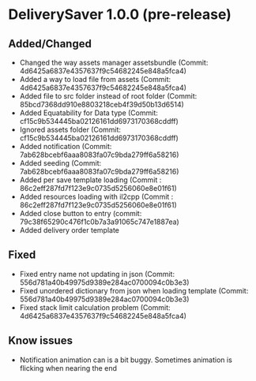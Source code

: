 ﻿# DeliverySaver 1.0.0 (pre-release)
## Added/Changed
- Changed the way assets manager assetsbundle (Commit: 4d6425a6837e4357637f9c54682245e848a5fca4)
- Added a way to load file from assets (Commit: 4d6425a6837e4357637f9c54682245e848a5fca4)
- Added file to src folder instead of root folder (Commit: 85bcd7368dd910e8803218ceb4f39d50b13d6514)
- Added Equatability for Data type (Commit: cf15c9b534445ba02126161dd6973170368cddff)
- Ignored assets folder (Commit: cf15c9b534445ba02126161dd6973170368cddff)
- Added notification (Commit: 7ab628bcebf6aaa8083fa07c9bda279ff6a58216)
- Added seeding (Commit: 7ab628bcebf6aaa8083fa07c9bda279ff6a58216)
- Added per save template loading (Commit : 86c2eff287fd7f123e9c0735d5256060e8e01f61)
- Added resources loading with il2cpp (Commit : 86c2eff287fd7f123e9c0735d5256060e8e01f61)
- Added close button to entry (commit: 79c38f65290c476f1c0b7a3a91065c747e1887ea)
- Added delivery order template
## Fixed
- Fixed entry name not updating in json (Commit: 556d781a40b49975d9389e284ac0700094c0b3e3)
- Fixed unordered dictionary from json when loading template (Commit: 556d781a40b49975d9389e284ac0700094c0b3e3)
- Fixed stack limit calculation problem (Commit: 4d6425a6837e4357637f9c54682245e848a5fca4)
## Know issues
- Notification animation can is a bit buggy. Sometimes animation is flicking when nearing the end